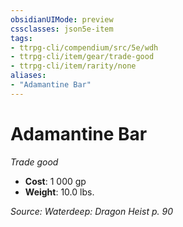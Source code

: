 ```yaml
---
obsidianUIMode: preview
cssclasses: json5e-item
tags:
- ttrpg-cli/compendium/src/5e/wdh
- ttrpg-cli/item/gear/trade-good
- ttrpg-cli/item/rarity/none
aliases: 
- "Adamantine Bar"
---
```

# Adamantine Bar
*Trade good*  

- **Cost**: 1 000 gp
- **Weight**: 10.0 lbs.

*Source: Waterdeep: Dragon Heist p. 90*